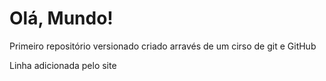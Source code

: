 # Olá, Mundo!
 Primeiro repositório versionado criado arravés de um cirso de git e GitHub

Linha adicionada pelo site
